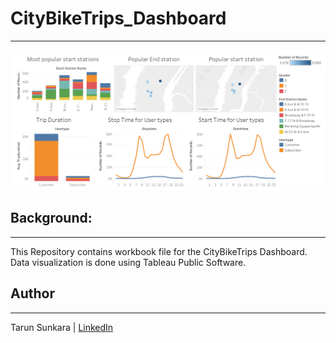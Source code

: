 # CityBikeTrips_Dashboard


_____________________________________________________________________________________________________________________________

![CityBikeTrips_Dashboard](https://github.com/Tarun-7/CityBikeTrips_Dashboard/blob/master/Feb2018.png)


## Background:
______________________________________________________________________________________________________________________________

This Repository contains workbook file for the CityBikeTrips Dashboard. 
Data visualization is done using Tableau Public Software. 


## Author
______________________________________________________________________________________________________________________________
Tarun Sunkara | [LinkedIn](https://www.linkedin.com/in/tarunkumar-sunkara/)

